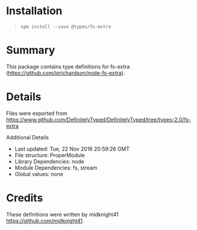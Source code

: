 # Installation
> `npm install --save @types/fs-extra`

# Summary
This package contains type definitions for fs-extra (https://github.com/jprichardson/node-fs-extra).

# Details
Files were exported from https://www.github.com/DefinitelyTyped/DefinitelyTyped/tree/types-2.0/fs-extra

Additional Details
 * Last updated: Tue, 22 Nov 2016 20:59:26 GMT
 * File structure: ProperModule
 * Library Dependencies: node
 * Module Dependencies: fs, stream
 * Global values: none

# Credits
These definitions were written by midknight41 <https://github.com/midknight41>.
